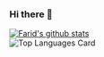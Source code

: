 ### Hi there 👋

<!--
**Blackbadger313/Blackbadger313** is a ✨ _special_ ✨ repository because its `README.md` (this file) appears on your GitHub profile.

Here are some ideas to get you started:

- 🔭 I’m currently working on ...
- 🌱 I’m currently learning ...
- 👯 I’m looking to collaborate on ...
- 🤔 I’m looking for help with ...
- 💬 Ask me about ...
- 📫 How to reach me: ...
- 😄 Pronouns: ...
- ⚡ Fun fact: ...
-->

[![Farid's github stats](https://github-readme-stats.vercel.app/api?username=Blackbadger313&count_private=true&show_icons=true&theme=tokyonight)](https://github.com/Blackbadger313/github-readme-stats)\
![Top Languages Card](https://github-readme-stats.vercel.app/api/top-langs/?username=shinokada&layout=compact)
